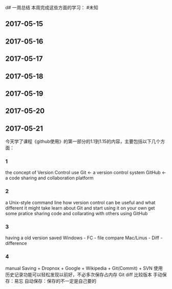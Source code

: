 d# 一周总结
本周完成这些方面的学习：
#未知
## 2017-05-15
## 2017-05-16
## 2017-05-17
## 2017-05-18
## 2017-05-19
## 2017-05-20
## 2017-05-21
今天学了课程《github使用》的第一部分的1.1到1.15的内容，主要包括以下几个方面：
### 1
the concept of Version Control
use Git <- a version control system
GitHub <- a code sharing and collaboration platform
### 2
a Unix-style command line
how version control can be useful and what different it might take
learn about Git and start using it on your own
get some pratice sharing code and collarating with others using GitHub
### 3
having a old version saved
Windows - FC - file compare
Mac/Linus - Diff - difference
### 4
manual Saving + Dropnox + Google + Wikipedia + Git(Commit) + SVN
使用历史记录功能可以轻松发现以前好，不必多次保存占内存
Git diff 比较版本
手动保存：易忘
自动保存：保存的不一定是自己要的
